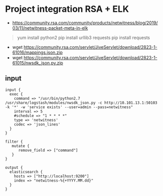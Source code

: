 # Project integration RSA + ELK
- https://community.rsa.com/community/products/netwitness/blog/2019/03/11/netwitness-packet-meta-in-elk

> yum install python2
> pip install urllib3 requests
> pip install requests

- wget https://community.rsa.com/servlet/JiveServlet/download/2823-1-61016/mappings.json.zip
- wget https://community.rsa.com/servlet/JiveServlet/download/2823-1-61015/nwsdk_json.py.zip

## input
```
input {
  exec {
    command => "/usr/bin/python2.7 /usr/share/logstash/modules/nwsdk_json.py -c http://10.101.13.1:50103 -k '*' -w 'service exists' --user=admin --pass=netwitness"
    interval => 5
    #schedule => "1 * * * *"
    type => 'netwitness'
    codec => 'json_lines'
  }
}

filter {
   mutate {
      remove_field => ["command"]
   }
}

output {
  elasticsearch {
    hosts => ["http://localhost:9200"]
    index => "netwitness-%{+YYYY.MM.dd}"
  }
}
```